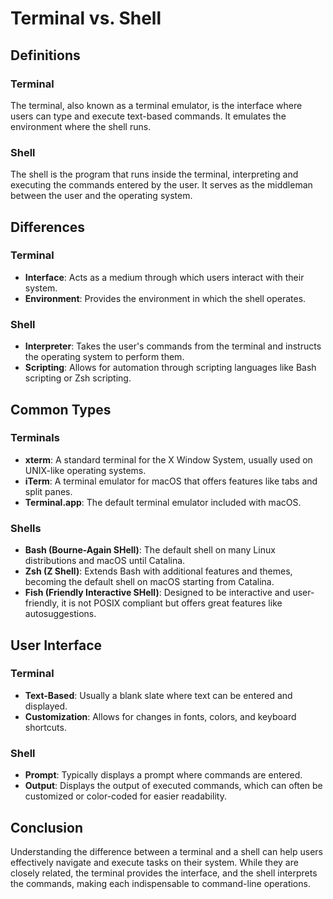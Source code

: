 # Terminal vs. Shell

## Definitions

### Terminal
The terminal, also known as a terminal emulator, is the interface where users can type and execute text-based commands. It emulates the environment where the shell runs.

### Shell
The shell is the program that runs inside the terminal, interpreting and executing the commands entered by the user. It serves as the middleman between the user and the operating system.

## Differences

### Terminal
- **Interface**: Acts as a medium through which users interact with their system.
- **Environment**: Provides the environment in which the shell operates.
  
### Shell
- **Interpreter**: Takes the user's commands from the terminal and instructs the operating system to perform them.
- **Scripting**: Allows for automation through scripting languages like Bash scripting or Zsh scripting.

## Common Types

### Terminals
- **xterm**: A standard terminal for the X Window System, usually used on UNIX-like operating systems.
- **iTerm**: A terminal emulator for macOS that offers features like tabs and split panes.
- **Terminal.app**: The default terminal emulator included with macOS.

### Shells
- **Bash (Bourne-Again SHell)**: The default shell on many Linux distributions and macOS until Catalina.
- **Zsh (Z Shell)**: Extends Bash with additional features and themes, becoming the default shell on macOS starting from Catalina.
- **Fish (Friendly Interactive SHell)**: Designed to be interactive and user-friendly, it is not POSIX compliant but offers great features like autosuggestions.

## User Interface

### Terminal
- **Text-Based**: Usually a blank slate where text can be entered and displayed.
- **Customization**: Allows for changes in fonts, colors, and keyboard shortcuts.
  
### Shell
- **Prompt**: Typically displays a prompt where commands are entered.
- **Output**: Displays the output of executed commands, which can often be customized or color-coded for easier readability.

## Conclusion
Understanding the difference between a terminal and a shell can help users effectively navigate and execute tasks on their system. While they are closely related, the terminal provides the interface, and the shell interprets the commands, making each indispensable to command-line operations.

